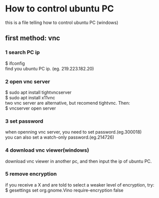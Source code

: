 # How to control ubuntu PC
this is a file telling how to control ubuntu PC (windows)
## first method: vnc
### 1 search PC ip
$ ifconfig   
find you ubuntu PC ip. (eg. 219.223.182.20)
### 2 open vnc server
$ sudo apt install tightvncserver   
$ sudo apt install x11vnc   
two vnc server are alternative, but recomend tightvnc. Then:   
$ vncserver
open server
### 3 set password
when openning vnc server, you need to set password.(eg.300018)   
you can also set a watch-only password.(eg.214726)
### 4 download vnc viewer(windows)
download vnc viewer in another pc, and then input the ip of ubuntu PC.   
### 5 remove encryption
if you receive a X and are told to select a weaker level of encryption, try:   
$ gesettings set org.gnome.Vino require-encryption false
